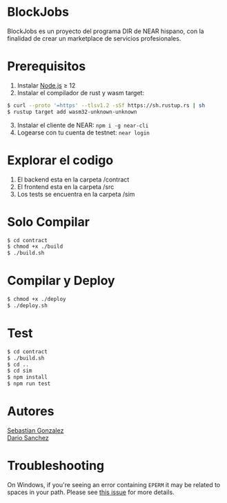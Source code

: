 BlockJobs
=========
BlockJobs es un proyecto del programa DIR de NEAR hispano, con la finalidad de crear un marketplace de servicios profesionales.


Prerequisitos
=============
1. Instalar [Node.js] ≥ 12
2. Instalar el compilador de rust y wasm target:
``` bash
$ curl --proto '=https' --tlsv1.2 -sSf https://sh.rustup.rs | sh
$ rustup target add wasm32-unknown-unknown
```

3. Instalar el cliente de NEAR: `npm i -g near-cli`
4. Logearse con tu cuenta de testnet: `near login`

Explorar el codigo
==================
1. El backend esta en la carpeta /contract
2. El frontend esta en la carpeta /src
3. Los tests se encuentra en la carpeta /sim

Solo Compilar
=============
``` bash
$ cd contract
$ chmod +x ./build
$ ./build.sh
```

Compilar y Deploy
=================
``` bash
$ chmod +x ./deploy
$ ./deploy.sh
```

Test
====
``` bash
$ cd contract
$ ./build.sh
$ cd ..
$ cd sim
$ npm install
$ npm run test
```
Autores
=======
[Sebastian Gonzalez]\
[Dario Sanchez]

Troubleshooting
===============

On Windows, if you're seeing an error containing `EPERM` it may be related to spaces in your path. Please see [this issue](https://github.com/zkat/npx/issues/209) for more details.


  [Sebastian Gonzalez]: https://github.com/Stolkerve
  [Dario Sanchez]: https://github.com/SanchezDario/
  [React]: https://reactjs.org
  [create-near-app]: https://github.com/near/create-near-app
  [Node.js]: https://nodejs.org/en/download/package-manager/
  [jest]: https://jestjs.io/
  [NEAR accounts]: https://docs.near.org/docs/concepts/account
  [NEAR Wallet]: https://wallet.testnet.near.org/
  [near-cli]: https://github.com/near/near-cli
  [gh-pages]: https://github.com/tschaub/gh-pages
